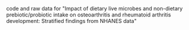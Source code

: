 code and raw data for "Impact of dietary live microbes and non-dietary prebiotic/probiotic intake on osteoarthritis and rheumatoid arthritis development: Stratified findings from NHANES data"
